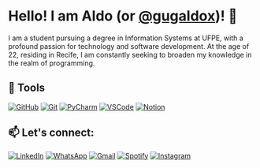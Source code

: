 # Hello! I am Aldo (or [@gugaldox](https://github.com/gugaldox))! 👋

I am a student pursuing a degree in Information Systems at UFPE, with a profound passion for technology and software development. At the age of 22, residing in Recife, I am constantly seeking to broaden my knowledge in the realm of programming.

## 🔧 Tools

<div>
<p align="left">
  <a href="https://github.com" target="_blank"><img src="https://img.shields.io/badge/GitHub-181717?style=for-the-badge&logo=github&logoColor=white" alt="GitHub" title="GitHub"></a> 
  <a href="https://git-scm.com" target="_blank"><img src="https://img.shields.io/badge/Git-F05032?style=for-the-badge&logo=git&logoColor=white" alt="Git" title="Git"></a>
  <a href="https://www.jetbrains.com/pycharm" target="_blank"><img src="https://img.shields.io/badge/PyCharm-000000?style=for-the-badge&logo=pycharm&logoColor=white" alt="PyCharm" title="PyCharm"></a>
  <a href="https://code.visualstudio.com" target="_blank"><img src="https://img.shields.io/badge/VSCode-007ACC?style=for-the-badge&logo=visual-studio-code&logoColor=white" alt="VSCode" title="VSCode"></a>
  <a href="https://www.notion.so" target="_blank"><img src="https://img.shields.io/badge/Notion-000000?style=for-the-badge&logo=notion&logoColor=white" alt="Notion" title="Notion"></a>
</p>
</div>

## 📫 Let's connect:

<div>
<p align="left">
  <a href="https://www.linkedin.com/in/aldo-lemos-ba3331254?utm_source=share&utm_campaign=share_via&utm_content=profile&utm_medium=android_app" target="_blank"><img src="https://img.shields.io/badge/-LinkedIn-0e76a8?style=for-the-badge&logo=linkedin&logoColor=white" target="_blank" alt="LinkedIn" title="LinkedIn"></a> 
  <a href="https://wa.me/5581994221003"><img src="https://img.shields.io/badge/WhatsApp-25D366?style=for-the-badge&logo=whatsapp&logoColor=white" alt="WhatsApp" title="WhatsApp"></a>
  <a href="mailto:asfl@cin.ufpe.br"><img src="https://img.shields.io/badge/Gmail-EA4335?style=for-the-badge&logo=gmail&logoColor=white" alt="Gmail" title="Gmail"></a>
  <a href="https://spotify.link/kYqdHEZ4MDb"><img src="https://img.shields.io/badge/Spotify-1ED760?style=for-the-badge&logo=spotify&logoColor=white" alt="Spotify" title="Spotify"></a>
  <a href="https://www.instagram.com/gugaldox"><img src="https://img.shields.io/badge/Instagram-E4405F?style=for-the-badge&logo=instagram&logoColor=white" alt="Instagram" title="Instagram"></a>
</p>
</div>
